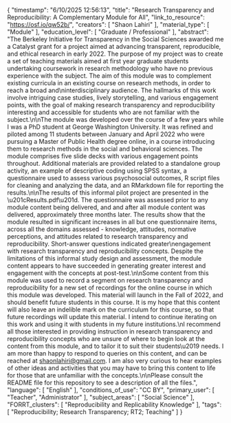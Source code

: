 {
    "timestamp": "6/10/2025 12:56:13",
    "title": "Research Transparency and Reproducibility: A Complementary Module for All",
    "link_to_resource": "https://osf.io/qw52b/",
    "creators": [
        "Shaon Lahiri"
    ],
    "material_type": [
        "Module"
    ],
    "education_level": [
        "Graduate / Professional"
    ],
    "abstract": "The Berkeley Initiative for Transparency in the Social Sciences awarded me a Catalyst grant for a project aimed at advancing transparent, reproducible, and ethical research in early 2022. The purpose of my project was to create a set of teaching materials aimed at first year graduate students undertaking coursework in research methodology who have no previous experience with the subject. The aim of this module was to complement existing curricula in an existing course on research methods, in order to reach a broad and\ninterdisciplinary audience. The hallmarks of this work involve intriguing case studies, lively storytelling, and various engagement points, with the goal of making research transparency and reproducibility interesting and accessible for students who are not familiar with the subject.\n\nThe module was developed over the course of a few years while I was a PhD student at George Washington University. It was refined and piloted among 11 students between January and April 2022 who were pursuing a Master of Public Health degree online, in a course introducing them to research methods in the social and behavioral sciences. The module comprises five slide decks with various engagement points throughout. Additional materials are provided related to a standalone group activity, an example of descriptive coding using SPSS syntax, a questionnaire used to assess various psychosocial outcomes, R script files for cleaning and analyzing the data, and an RMarkdown file for reporting the results.\n\nThe results of this informal pilot project are presented in the \u201cResults.pdf\u201d. The questionnaire was assessed prior to any module content being delivered, and and after all module content was delivered, approximately three months later. The results show that the module resulted in significant increases in all but one questionnaire items, across all the domains assessed - knowledge, attitudes, normative perceptions, and attitudes related to research transparency and reproducibility. Short-answer questions indicated greater\nengagement with research transparency and reproducibility concepts. Despite the limitations of this informal study design and assessment, the module content appears to have succeeded in generating greater interest and engagement with the concepts at post-test.\n\nSome content from this module was used to record a segment on research transparency and reproducibility for a new set of recordings for the online course in which this module was developed. This material will launch in the Fall of 2022, and should benefit future students in this course. It is my hope that this content will also leave an indelible mark on the curriculum for this course, so that future recordings will update this material. I intend to continue iterating on this work and using it with students in my future institutions.\nI recommend all those interested in providing instruction in research transparency and reproducibility concepts who are unsure of where to begin look at the content from this module, and to tailor it to suit their students\u2019 needs. I am more than happy to respond to queries on this content, and can be reached at shaonlahiri@gmail.com. I am also very curious to hear examples of other ideas and activities that you may have to bring this content to life for those that are unfamiliar with the concepts.\n\nPlease consult the README file for this repository to see a description of all the files.",
    "language": [
        "English"
    ],
    "conditions_of_use": "CC BY",
    "primary_user": [
        "Teacher",
        "Administrator"
    ],
    "subject_areas": [
        "Social Science"
    ],
    "FORRT_clusters": [
        "Reproducibility and Replicability Knowledge"
    ],
    "tags": [
        "Reproducibility; Research Transparency; RT2; Teaching"
    ]
}